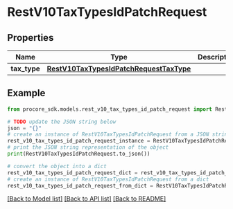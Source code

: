 # RestV10TaxTypesIdPatchRequest


## Properties

Name | Type | Description | Notes
------------ | ------------- | ------------- | -------------
**tax_type** | [**RestV10TaxTypesIdPatchRequestTaxType**](RestV10TaxTypesIdPatchRequestTaxType.md) |  | 

## Example

```python
from procore_sdk.models.rest_v10_tax_types_id_patch_request import RestV10TaxTypesIdPatchRequest

# TODO update the JSON string below
json = "{}"
# create an instance of RestV10TaxTypesIdPatchRequest from a JSON string
rest_v10_tax_types_id_patch_request_instance = RestV10TaxTypesIdPatchRequest.from_json(json)
# print the JSON string representation of the object
print(RestV10TaxTypesIdPatchRequest.to_json())

# convert the object into a dict
rest_v10_tax_types_id_patch_request_dict = rest_v10_tax_types_id_patch_request_instance.to_dict()
# create an instance of RestV10TaxTypesIdPatchRequest from a dict
rest_v10_tax_types_id_patch_request_from_dict = RestV10TaxTypesIdPatchRequest.from_dict(rest_v10_tax_types_id_patch_request_dict)
```
[[Back to Model list]](../README.md#documentation-for-models) [[Back to API list]](../README.md#documentation-for-api-endpoints) [[Back to README]](../README.md)


